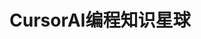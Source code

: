 ---
title: CursorAI编程知识星球
icon: fas fa-code
description: 我的cursor教学视频已经超100万人观看，可能是中文互联网最佳了
price: 365/年
members: 800+人已加入
url: "#"
--- 